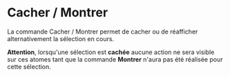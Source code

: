# Cacher / Montrer
La commande Cacher / Montrer permet de cacher ou de réafficher alternativement la sélection en cours.

**Attention**, lorsqu'une sélection est **cachée** aucune action ne sera visible sur ces atomes tant que la commande **Montrer** n'aura pas été réalisée pour cette sélection.